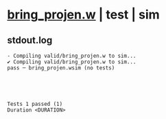 # [bring_projen.w](../../../../examples/tests/valid/bring_projen.w) | test | sim

## stdout.log
```log
- Compiling valid/bring_projen.w to sim...
✔ Compiling valid/bring_projen.w to sim...
pass ─ bring_projen.wsim (no tests)
 




Tests 1 passed (1) 
Duration <DURATION>

```

